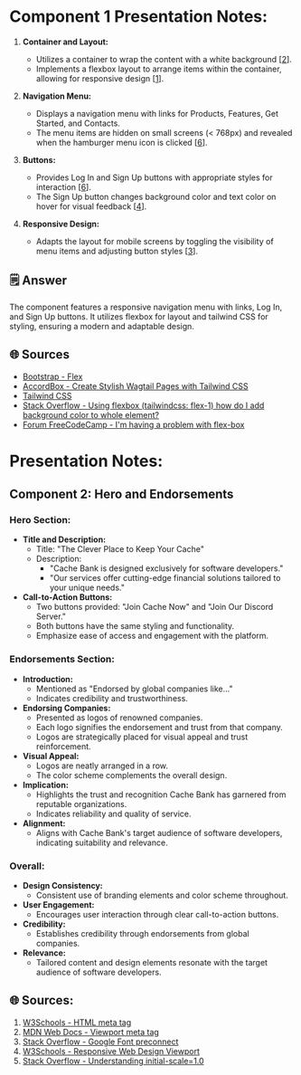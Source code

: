 # Component 1 Presentation Notes:

1. **Container and Layout:**
   - Utilizes a container to wrap the content with a white background [[2](https://www.accordbox.com/blog/create-stylish-wagtail-pages-with-tailwind-css/)].
   - Implements a flexbox layout to arrange items within the container, allowing for responsive design [[1](https://getbootstrap.com/docs/4.1/utilities/flex/)].

2. **Navigation Menu:**
   - Displays a navigation menu with links for Products, Features, Get Started, and Contacts.
   - The menu items are hidden on small screens (< 768px) and revealed when the hamburger menu icon is clicked [[6](https://forum.freecodecamp.org/t/im-having-a-problem-with-flex-box/497871)].

3. **Buttons:**
   - Provides Log In and Sign Up buttons with appropriate styles for interaction [[6](https://forum.freecodecamp.org/t/im-having-a-problem-with-flex-box/497871)].
   - The Sign Up button changes background color and text color on hover for visual feedback [[4](https://stackoverflow.com/questions/69840751/using-flexbox-tailwindcss-flex-1-how-do-i-add-background-colour-to-whole-elem)].

4. **Responsive Design:**
   - Adapts the layout for mobile screens by toggling the visibility of menu items and adjusting button styles [[3](https://v2.tailwindcss.com/)].

## 🗒️ Answer
The component features a responsive navigation menu with links, Log In, and Sign Up buttons. It utilizes flexbox for layout and tailwind CSS for styling, ensuring a modern and adaptable design.

## 🌐 Sources
- [Bootstrap - Flex](https://getbootstrap.com/docs/4.1/utilities/flex/)
- [AccordBox - Create Stylish Wagtail Pages with Tailwind CSS](https://www.accordbox.com/blog/create-stylish-wagtail-pages-with-tailwind-css/)
- [Tailwind CSS](https://v2.tailwindcss.com/)
- [Stack Overflow - Using flexbox (tailwindcss: flex-1) how do I add background color to whole element?](https://stackoverflow.com/questions/69840751/using-flexbox-tailwindcss-flex-1-how-do-i-add-background-colour-to-whole-elem)
- [Forum FreeCodeCamp - I'm having a problem with flex-box](https://forum.freecodecamp.org/t/im-having-a-problem-with-flex-box/497871)

# Presentation Notes:

## Component 2: Hero and Endorsements

### Hero Section:
- **Title and Description:**
  - Title: "The Clever Place to Keep Your Cache"
  - Description: 
    - "Cache Bank is designed exclusively for software developers."
    - "Our services offer cutting-edge financial solutions tailored to your unique needs."
- **Call-to-Action Buttons:**
  - Two buttons provided: "Join Cache Now" and "Join Our Discord Server."
  - Both buttons have the same styling and functionality.
  - Emphasize ease of access and engagement with the platform.

### Endorsements Section:
- **Introduction:**
  - Mentioned as "Endorsed by global companies like..."
  - Indicates credibility and trustworthiness.
- **Endorsing Companies:**
  - Presented as logos of renowned companies.
  - Each logo signifies the endorsement and trust from that company.
  - Logos are strategically placed for visual appeal and trust reinforcement.
- **Visual Appeal:**
  - Logos are neatly arranged in a row.
  - The color scheme complements the overall design.
- **Implication:**
  - Highlights the trust and recognition Cache Bank has garnered from reputable organizations.
  - Indicates reliability and quality of service.
- **Alignment:**
  - Aligns with Cache Bank's target audience of software developers, indicating suitability and relevance.

### Overall:
- **Design Consistency:**
  - Consistent use of branding elements and color scheme throughout.
- **User Engagement:**
  - Encourages user interaction through clear call-to-action buttons.
- **Credibility:**
  - Establishes credibility through endorsements from global companies.
- **Relevance:**
  - Tailored content and design elements resonate with the target audience of software developers.

## 🌐 Sources:
1. [W3Schools - HTML meta tag](https://www.w3schools.com/tags/tag_meta.asp)
2. [MDN Web Docs - Viewport meta tag](https://developer.mozilla.org/en-US/docs/Web/HTML/Viewport_meta_tag)
3. [Stack Overflow - Google Font preconnect](https://stackoverflow.com/questions/73838138/why-google-font-preconnects-to-fonts.googleapis.com)
4. [W3Schools - Responsive Web Design Viewport](https://www.w3schools.com/css/css_rwd_viewport.asp)
5. [Stack Overflow - Understanding initial-scale=1.0](https://stackoverflow.com/questions/39239024/what-is-initial-scale-1-0)
